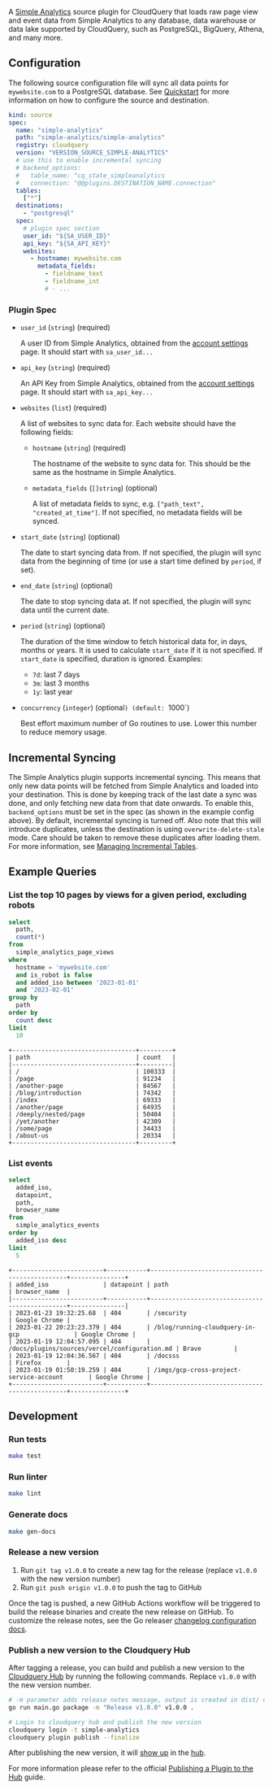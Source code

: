 A [Simple Analytics](https://simpleanalytics.com/) source plugin for CloudQuery that loads raw page view and event data from Simple Analytics to any database, data warehouse or data lake supported by CloudQuery, such as PostgreSQL, BigQuery, Athena, and many more.

## Configuration

The following source configuration file will sync all data points for `mywebsite.com` to a PostgreSQL database. See [Quickstart](https://cloudquery.io/docs/quickstart) for more information on how to configure the source and destination.

```yaml
kind: source
spec:
  name: "simple-analytics"
  path: "simple-analytics/simple-analytics"
  registry: cloudquery
  version: "VERSION_SOURCE_SIMPLE-ANALYTICS"
  # use this to enable incremental syncing
  # backend_options:
  #   table_name: "cq_state_simpleanalytics
  #   connection: "@@plugins.DESTINATION_NAME.connection"
  tables: 
    ["*"]
  destinations: 
    - "postgresql"
  spec:
    # plugin spec section
    user_id: "${SA_USER_ID}"
    api_key: "${SA_API_KEY}"
    websites:
      - hostname: mywebsite.com
        metadata_fields: 
          - fieldname_text
          - fieldname_int
          # - ... 
```

### Plugin Spec

- `user_id` (`string`) (required)

  A user ID from Simple Analytics, obtained from the [account settings](https://simpleanalytics.com/account) page. It should start with `sa_user_id...`

- `api_key` (`string`) (required)

  An API Key from Simple Analytics, obtained from the [account settings](https://simpleanalytics.com/account) page. It should start with `sa_api_key...`

- `websites` (`list`) (required)

  A list of websites to sync data for. Each website should have the following fields:

    - `hostname` (`string`) (required)
    
      The hostname of the website to sync data for. This should be the same as the hostname in Simple Analytics.
  
    - `metadata_fields` (`[]string`) (optional)

      A list of metadata fields to sync, e.g. `["path_text", "created_at_time"]`. If not specified, no metadata fields will be synced.

- `start_date` (`string`) (optional)

  The date to start syncing data from. If not specified, the plugin will sync data from the beginning of time (or use a start time defined by `period`, if set).

- `end_date` (`string`) (optional) 

  The date to stop syncing data at. If not specified, the plugin will sync data until the current date.

- `period` (`string`) (optional)
  
  The duration of the time window to fetch historical data for, in days, months or years. It is used to calculate `start_date` if it is not specified. If `start_date` is specified, duration is ignored. Examples:
    - `7d`: last 7 days
    - `3m`: last 3 months
    - `1y`: last year

- `concurrency` (`integer`) (optional`) (default: `1000`)

  Best effort maximum number of Go routines to use. Lower this number to reduce memory usage.

## Incremental Syncing

The Simple Analytics plugin supports incremental syncing. This means that only new data points will be fetched from Simple Analytics and loaded into your destination. This is done by keeping track of the last date a sync was done, and only fetching new data from that date onwards.
To enable this, `backend_options` must be set in the spec (as shown in the example config above). By default, incremental syncing is turned off. Also note that this will introduce duplicates, unless the destination is using `overwrite-delete-stale` mode. Care should be taken to remove these duplicates after loading them. For more information, see [Managing Incremental Tables](https://cloudquery.io/docs/advanced-topics/managing-incremental-tables).

## Example Queries

### List the top 10 pages by views for a given period, excluding robots

```sql
select 
  path, 
  count(*) 
from 
  simple_analytics_page_views 
where 
  hostname = 'mywebsite.com'
  and is_robot is false 
  and added_iso between '2023-01-01' 
  and '2023-02-01'
group by 
  path 
order by
  count desc 
limit 
  10
```

```text
+----------------------------------+---------+
| path                             | count   |
|----------------------------------+---------|
| /                                | 100333  |
| /page                            | 91234   |
| /another-page                    | 84567   |
| /blog/introduction               | 74342   |
| /index                           | 69333   |
| /another/page                    | 64935   |
| /deeply/nested/page              | 50404   |
| /yet/another                     | 42309   |
| /some/page                       | 34433   |
| /about-us                        | 20334   |
+----------------------------------+---------+
```


### List events

```sql
select 
  added_iso, 
  datapoint, 
  path, 
  browser_name 
from 
  simple_analytics_events 
order by 
  added_iso desc 
limit 
  5
```

```text
+-------------------------+-----------+-----------------------------------------------+---------------+
| added_iso               | datapoint | path                                          | browser_name  |
|-------------------------+-----------+-----------------------------------------------+---------------|
| 2023-01-23 19:32:25.68  | 404       | /security                                     | Google Chrome |
| 2023-01-22 20:23:23.379 | 404       | /blog/running-cloudquery-in-gcp               | Google Chrome |
| 2023-01-19 12:04:57.095 | 404       | /docs/plugins/sources/vercel/configuration.md | Brave         |
| 2023-01-19 12:04:36.567 | 404       | /docsss                                       | Firefox       |
| 2023-01-19 01:50:19.259 | 404       | /imgs/gcp-cross-project-service-account       | Google Chrome |
+-------------------------+-----------+-----------------------------------------------+---------------+
```

## Development

### Run tests

```bash
make test
```

### Run linter

```bash
make lint
```

### Generate docs

```bash
make gen-docs
```

### Release a new version

1. Run `git tag v1.0.0` to create a new tag for the release (replace `v1.0.0` with the new version number)
2. Run `git push origin v1.0.0` to push the tag to GitHub

Once the tag is pushed, a new GitHub Actions workflow will be triggered to build the release binaries and create the new release on GitHub.
To customize the release notes, see the Go releaser [changelog configuration docs](https://goreleaser.com/customization/changelog/#changelog).

### Publish a new version to the Cloudquery Hub

After tagging a release, you can build and publish a new version to the [Cloudquery Hub](https://hub.cloudquery.io/) by running the following commands.
Replace `v1.0.0` with the new version number.

```bash
# -m parameter adds release notes message, output is created in dist/ directory
go run main.go package -m "Release v1.0.0" v1.0.0 .

# Login to cloudquery hub and publish the new version
cloudquery login -t simple-analytics
cloudquery plugin publish --finalize
```

After publishing the new version, it will [show up](https://hub.cloudquery.io/plugins/source/simple-analytics/simple-analytics) in the [hub](https://hub.cloudquery.io/).

For more information please refer to the official [Publishing a Plugin to the Hub](https://cloudquery.io/docs/developers/publishing-a-plugin-to-the-hub) guide.
